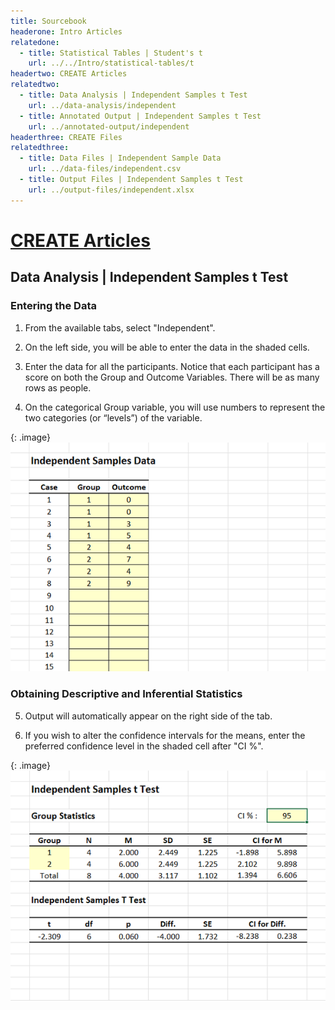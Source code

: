 ```yaml
---
title: Sourcebook
headerone: Intro Articles
relatedone:
  - title: Statistical Tables | Student's t
    url: ../../Intro/statistical-tables/t
headertwo: CREATE Articles
relatedtwo:
  - title: Data Analysis | Independent Samples t Test
    url: ../data-analysis/independent
  - title: Annotated Output | Independent Samples t Test
    url: ../annotated-output/independent
headerthree: CREATE Files
relatedthree:
  - title: Data Files | Independent Sample Data
    url: ../data-files/independent.csv
  - title: Output Files | Independent Samples t Test
    url: ../output-files/independent.xlsx
---
```


# [CREATE Articles](../index.md)

## Data Analysis | Independent Samples t Test 

### Entering the Data 

1. From the available tabs, select "Independent".

2. On the left side, you will be able to enter the data in the shaded cells.

3. Enter the data for all the participants. Notice that each participant has a score on both the Group and Outcome Variables. There will be as many rows as people. 

4. On the categorical Group variable, you will use numbers to represent the two categories (or “levels”) of the variable.  

{: .image}
![Screenshot for entering data](independent1.png)

### Obtaining Descriptive and Inferential Statistics

5. Output will automatically appear on the right side of the tab. 

6. If you wish to alter the confidence intervals for the means, enter the preferred confidence level in the shaded cell after "CI %". 

{: .image}
![Screenshot for obtaining statistics](independent2.png)
